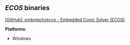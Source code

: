 *ECOS* binaries
---------------

[[GitHub]: embotech/ecos - Embedded Conic Solver (ECOS)](https://github.com/embotech/ecos)

**Platforms**:
- *Windows*

